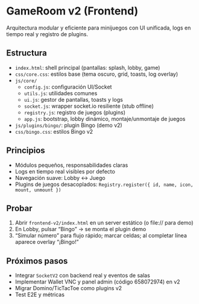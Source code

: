 # GameRoom v2 (Frontend)

Arquitectura modular y eficiente para minijuegos con UI unificada, logs en tiempo real y registro de plugins.

## Estructura
- `index.html`: shell principal (pantallas: splash, lobby, game)
- `css/core.css`: estilos base (tema oscuro, grid, toasts, log overlay)
- `js/core/`
  - `config.js`: configuración UI/Socket
  - `utils.js`: utilidades comunes
  - `ui.js`: gestor de pantallas, toasts y logs
  - `socket.js`: wrapper socket.io resiliente (stub offline)
  - `registry.js`: registro de juegos (plugins)
  - `app.js`: bootstrap, lobby dinámico, montaje/unmontaje de juegos
- `js/plugins/bingo/`: plugin Bingo (demo v2)
- `css/bingo.css`: estilos Bingo v2

## Principios
- Módulos pequeños, responsabilidades claras
- Logs en tiempo real visibles por defecto
- Navegación suave: Lobby ↔ Juego
- Plugins de juegos desacoplados: `Registry.register({ id, name, icon, mount, unmount })`

## Probar
1) Abrir `frontend-v2/index.html` en un server estático (o file:// para demo)
2) En Lobby, pulsar “Bingo” → se monta el plugin demo
3) “Simular número” para flujo rápido; marcar celdas; al completar línea aparece overlay “¡Bingo!”

## Próximos pasos
- Integrar `SocketV2` con backend real y eventos de salas
- Implementar Wallet VNC y panel admin (código 658072974) en v2
- Migrar Domino/TicTacToe como plugins v2
- Test E2E y métricas
